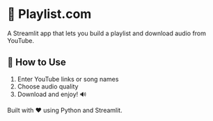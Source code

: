 # 🎵 Playlist.com

A Streamlit app that lets you build a playlist and download audio from YouTube.

## 🚀 How to Use
1. Enter YouTube links or song names
2. Choose audio quality
3. Download and enjoy! 🔊

Built with ❤️ using Python and Streamlit.
